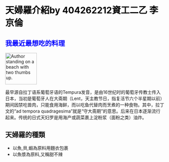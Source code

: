 
<html>
<style>
  .smaller-image {
    width: 100px;
  }
  </style>
<body>


<h1 style="color:black">天婦羅介紹by 404262212資工二乙 李京倫</h1>
<h2 style="color:blue">我最近最想吃的料理</h2>
<img class="smaller-image" src="http://p03.sfbest.com/2012/07/%E5%A4%A9%E5%A6%87%E7%BD%97%20%E9%85%8D%E5%9B%BE%E4%BA%8C.jpg" alt="Author standing on a beach with two thumbs up. ">
<p>最早源自拉丁语系葡萄牙语的Tempura发音，是由16世纪时的葡萄牙传教士传入日本，当初是葡萄牙人在大斋期（Lent，天主教节日，指复活节六个半星期以前）期间因禁吃兽肉，只能食用海鲜，而以吃鱼代替肉而烹煮的一种食物。其中，拉丁文的“ad tempora quadragesima”就是“守大斋期”的意思。后来在日本逐渐流行起来。传统的日式天妇罗是用海产或蔬菜裹上淀粉浆（面粉之类）油炸。</p>
<h2>天婦羅的種類</h2>
<ul>
  <li>以魚,貝,蝦為原料用麵衣包裹</li>
  <li>以魚漿為原料,又稱甜不辣</li>
</ul>
</body>
</html>
